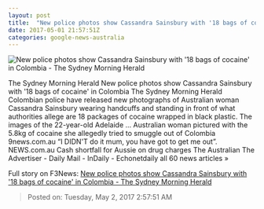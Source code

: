 ```yaml
---
layout: post
title:  "New police photos show Cassandra Sainsbury with '18 bags of cocaine' in Colombia - The Sydney Morning Herald"
date: 2017-05-01 21:57:51Z
categories: google-news-australia
---
```


![New police photos show Cassandra Sainsbury with '18 bags of cocaine' in Colombia - The Sydney Morning Herald](http://www.smh.com.au/content/dam/images/g/v/w/t/e/4/image.related.socialLead.620x349.gvwtoa.png/1493677745030.jpg)

The Sydney Morning Herald New police photos show Cassandra Sainsbury with '18 bags of cocaine' in Colombia The Sydney Morning Herald Colombian police have released new photographs of Australian woman Cassandra Sainsbury wearing handcuffs and standing in front of what authorities allege are 18 packages of cocaine wrapped in black plastic. The images of the 22-year-old Adelaide ... Australian woman pictured with the 5.8kg of cocaine she allegedly tried to smuggle out of Colombia 9news.com.au “I DIDN'T do it mum, you have got to get me out”. NEWS.com.au Cash shortfall for Aussie on drug charges The Australian The Advertiser - Daily Mail - InDaily - Echonetdaily all 60 news articles »


Full story on F3News: [New police photos show Cassandra Sainsbury with '18 bags of cocaine' in Colombia - The Sydney Morning Herald](http://www.f3nws.com/n/uUkxbG)

> Posted on: Tuesday, May 2, 2017 2:57:51 AM
